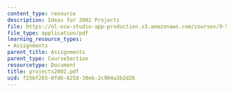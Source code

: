 ```yaml
---
content_type: resource
description: Ideas for 2002 Projects
file: https://ol-ocw-studio-app-production.s3.amazonaws.com/courses/9-520-statistical-learning-theory-and-applications-spring-2003/f25bf2650fd6825838eb2c904a3b2d26_projects2002.pdf
file_type: application/pdf
learning_resource_types:
- Assignments
parent_title: Assignments
parent_type: CourseSection
resourcetype: Document
title: projects2002.pdf
uid: f25bf265-0fd6-8258-38eb-2c904a3b2d26
---
```

